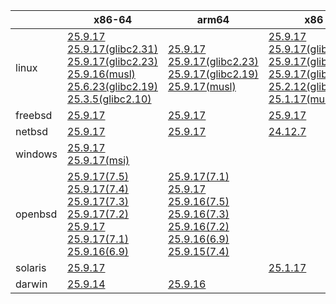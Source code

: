 ||x86-64|arm64|x86|ppc64le|armv7|armel|
| --- | --- | --- | --- | --- | --- | --- |
|linux|[25.9.17](https://github.com/roswell/sbcl_head/releases/download/25.9.17/sbcl-25.9.17-x86-64-linux-binary.tar.bz2)<br />[25.9.17(glibc2.31)](https://github.com/roswell/sbcl_head/releases/download/25.9.17/sbcl-25.9.17-x86-64-linux-glibc2.31-binary.tar.bz2)<br />[25.9.17(glibc2.23)](https://github.com/roswell/sbcl_head/releases/download/25.9.17/sbcl-25.9.17-x86-64-linux-glibc2.23-binary.tar.bz2)<br />[25.9.16(musl)](https://github.com/roswell/sbcl_head/releases/download/25.9.16/sbcl-25.9.16-x86-64-linux-musl-binary.tar.bz2)<br />[25.6.23(glibc2.19)](https://github.com/roswell/sbcl_head/releases/download/25.6.23/sbcl-25.6.23-x86-64-linux-glibc2.19-binary.tar.bz2)<br />[25.3.5(glibc2.10)](https://github.com/roswell/sbcl_head/releases/download/25.3.5/sbcl-25.3.5-x86-64-linux-glibc2.10-binary.tar.bz2)<br />|[25.9.17](https://github.com/roswell/sbcl_head/releases/download/25.9.17/sbcl-25.9.17-arm64-linux-binary.tar.bz2)<br />[25.9.17(glibc2.23)](https://github.com/roswell/sbcl_head/releases/download/25.9.17/sbcl-25.9.17-arm64-linux-glibc2.23-binary.tar.bz2)<br />[25.9.17(glibc2.19)](https://github.com/roswell/sbcl_head/releases/download/25.9.17/sbcl-25.9.17-arm64-linux-glibc2.19-binary.tar.bz2)<br />[25.9.17(musl)](https://github.com/roswell/sbcl_head/releases/download/25.9.17/sbcl-25.9.17-arm64-linux-musl-binary.tar.bz2)<br />|[25.9.17](https://github.com/roswell/sbcl_head/releases/download/25.9.17/sbcl-25.9.17-x86-linux-binary.tar.bz2)<br />[25.9.17(glibc2.31)](https://github.com/roswell/sbcl_head/releases/download/25.9.17/sbcl-25.9.17-x86-linux-glibc2.31-binary.tar.bz2)<br />[25.9.17(glibc2.23)](https://github.com/roswell/sbcl_head/releases/download/25.9.17/sbcl-25.9.17-x86-linux-glibc2.23-binary.tar.bz2)<br />[25.9.17(glibc2.19)](https://github.com/roswell/sbcl_head/releases/download/25.9.17/sbcl-25.9.17-x86-linux-glibc2.19-binary.tar.bz2)<br />[25.2.12(glibc2.10)](https://github.com/roswell/sbcl_head/releases/download/25.2.12/sbcl-25.2.12-x86-linux-glibc2.10-binary.tar.bz2)<br />[25.1.17(musl)](https://github.com/roswell/sbcl_head/releases/download/25.1.17/sbcl-25.1.17-x86-linux-musl-binary.tar.bz2)<br />|[25.9.11](https://github.com/roswell/sbcl_head/releases/download/25.9.11/sbcl-25.9.11-ppc64le-linux-binary.tar.bz2)<br />[25.9.11(glibc2.23)](https://github.com/roswell/sbcl_head/releases/download/25.9.11/sbcl-25.9.11-ppc64le-linux-glibc2.23-binary.tar.bz2)<br />[25.9.11(glibc2.19)](https://github.com/roswell/sbcl_head/releases/download/25.9.11/sbcl-25.9.11-ppc64le-linux-glibc2.19-binary.tar.bz2)<br />|[25.9.16](https://github.com/roswell/sbcl_head/releases/download/25.9.16/sbcl-25.9.16-armv7-linux-binary.tar.bz2)<br />|[25.1.17](https://github.com/roswell/sbcl_head/releases/download/25.1.17/sbcl-25.1.17-armel-linux-binary.tar.bz2)<br />|
|freebsd|[25.9.17](https://github.com/roswell/sbcl_head/releases/download/25.9.17/sbcl-25.9.17-x86-64-freebsd-binary.tar.bz2)<br />|[25.9.17](https://github.com/roswell/sbcl_head/releases/download/25.9.17/sbcl-25.9.17-arm64-freebsd-binary.tar.bz2)<br />|[25.9.17](https://github.com/roswell/sbcl_head/releases/download/25.9.17/sbcl-25.9.17-x86-freebsd-binary.tar.bz2)<br />||||
|netbsd|[25.9.17](https://github.com/roswell/sbcl_head/releases/download/25.9.17/sbcl-25.9.17-x86-64-netbsd-binary.tar.bz2)<br />|[25.9.17](https://github.com/roswell/sbcl_head/releases/download/25.9.17/sbcl-25.9.17-arm64-netbsd-binary.tar.bz2)<br />|[24.12.7](https://github.com/roswell/sbcl_head/releases/download/24.12.7/sbcl-24.12.7-x86-netbsd-binary.tar.bz2)<br />||||
|windows|[25.9.17](https://github.com/roswell/sbcl_head/releases/download/25.9.17/sbcl-25.9.17-x86-64-windows-binary.tar.bz2)<br />[25.9.17(msi)](https://github.com/roswell/sbcl_head/releases/download/25.9.17/sbcl-25.9.17-x86-64-windows-binary.msi)<br />||||||
|openbsd|[25.9.17(7.5)](https://github.com/roswell/sbcl_head/releases/download/25.9.17/sbcl-25.9.17-x86-64-openbsd-7.5-binary.tar.bz2)<br />[25.9.17(7.4)](https://github.com/roswell/sbcl_head/releases/download/25.9.17/sbcl-25.9.17-x86-64-openbsd-7.4-binary.tar.bz2)<br />[25.9.17(7.3)](https://github.com/roswell/sbcl_head/releases/download/25.9.17/sbcl-25.9.17-x86-64-openbsd-7.3-binary.tar.bz2)<br />[25.9.17(7.2)](https://github.com/roswell/sbcl_head/releases/download/25.9.17/sbcl-25.9.17-x86-64-openbsd-7.2-binary.tar.bz2)<br />[25.9.17](https://github.com/roswell/sbcl_head/releases/download/25.9.17/sbcl-25.9.17-x86-64-openbsd-binary.tar.bz2)<br />[25.9.17(7.1)](https://github.com/roswell/sbcl_head/releases/download/25.9.17/sbcl-25.9.17-x86-64-openbsd-7.1-binary.tar.bz2)<br />[25.9.16(6.9)](https://github.com/roswell/sbcl_head/releases/download/25.9.16/sbcl-25.9.16-x86-64-openbsd-6.9-binary.tar.bz2)<br />|[25.9.17(7.1)](https://github.com/roswell/sbcl_head/releases/download/25.9.17/sbcl-25.9.17-arm64-openbsd-7.1-binary.tar.bz2)<br />[25.9.17](https://github.com/roswell/sbcl_head/releases/download/25.9.17/sbcl-25.9.17-arm64-openbsd-binary.tar.bz2)<br />[25.9.16(7.5)](https://github.com/roswell/sbcl_head/releases/download/25.9.16/sbcl-25.9.16-arm64-openbsd-7.5-binary.tar.bz2)<br />[25.9.16(7.3)](https://github.com/roswell/sbcl_head/releases/download/25.9.16/sbcl-25.9.16-arm64-openbsd-7.3-binary.tar.bz2)<br />[25.9.16(7.2)](https://github.com/roswell/sbcl_head/releases/download/25.9.16/sbcl-25.9.16-arm64-openbsd-7.2-binary.tar.bz2)<br />[25.9.16(6.9)](https://github.com/roswell/sbcl_head/releases/download/25.9.16/sbcl-25.9.16-arm64-openbsd-6.9-binary.tar.bz2)<br />[25.9.15(7.4)](https://github.com/roswell/sbcl_head/releases/download/25.9.15/sbcl-25.9.15-arm64-openbsd-7.4-binary.tar.bz2)<br />|||||
|solaris|[25.9.17](https://github.com/roswell/sbcl_head/releases/download/25.9.17/sbcl-25.9.17-x86-64-solaris-binary.tar.bz2)<br />||[25.1.17](https://github.com/roswell/sbcl_head/releases/download/25.1.17/sbcl-25.1.17-x86-solaris-binary.tar.bz2)<br />||||
|darwin|[25.9.14](https://github.com/roswell/sbcl_head/releases/download/25.9.14/sbcl-25.9.14-x86-64-darwin-binary.tar.bz2)<br />|[25.9.16](https://github.com/roswell/sbcl_head/releases/download/25.9.16/sbcl-25.9.16-arm64-darwin-binary.tar.bz2)<br />|||||
